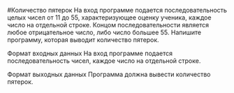 #Количество пятерок
На вход программе подается последовательность целых чисел от 11 до 55, характеризующее оценку ученика, каждое число на отдельной строке. Концом последовательности является любое отрицательное число, либо число большее 55. Напишите программу, которая выводит количество пятерок.

Формат входных данных
На вход программе подается последовательность чисел, каждое число на отдельной строке.

Формат выходных данных
Программа должна вывести количество пятерок.